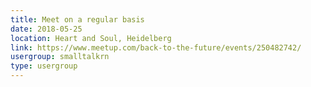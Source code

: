 ```yaml
---
title: Meet on a regular basis
date: 2018-05-25
location: Heart and Soul, Heidelberg
link: https://www.meetup.com/back-to-the-future/events/250482742/
usergroup: smalltalkrn
type: usergroup
---
```

